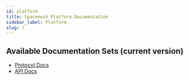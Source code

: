 ```yaml
---
id: platform
title: Spacemesh Platform Documentation
sidebar_label: Platform
slug: /
---
```


## Available Documentation Sets (current version)

- [Protocol Docs](protocol/overview.md)
- [API Docs](api/overview.md)
